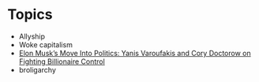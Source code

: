# Topics
- Allyship
- Woke capitalism
- [Elon Musk’s Move Into Politics: Yanis Varoufakis and Cory Doctorow on Fighting Billionaire Control](https://youtu.be/I0kvjNh7czM)
- broligarchy

